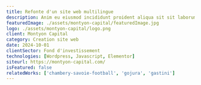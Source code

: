 ```yaml
---
title: Refonte d'un site web multilingue
description: Anim eu eiusmod incididunt proident aliqua sit sit laborum. Adipisicing ullamco do fugiat duis reprehenderit deserunt eiusmod quis aliquip elit pariatur.
featuredImage: ./assets/montyon-capital/featuredImage.jpg
logo: ./assets/montyon-capital/logo.png
client: Montyon Capital
category: Creation site web
date: 2024-10-01
clientSector: Fond d'investissement
technologies: [Wordpress, Javascript, Elementor]
siteurl: https://montyon-capital.com/
isFeatured: false
relatedWorks: ['chambery-savoie-football', 'gojura', 'gastini']
---
```

